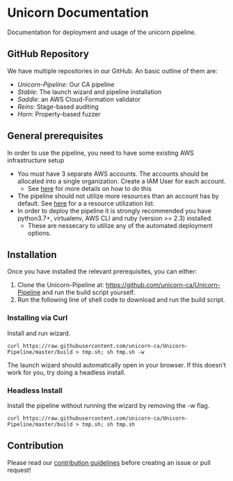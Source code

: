 # Unicorn Documentation

Documentation for deployment and usage of the unicorn pipeline.

## GitHub Repository

We have multiple repositories in our GitHub. An basic outline of them are:

- _Unicorn-Pipeline_: Our CA pipeline
- _Stable_: The launch wizard and pipeline installation
- _Saddle_: an AWS Cloud-Formation validator
- _Reins_: Stage-based auditing
- _Horn_: Property-based fuzzer

## General prerequisites

In order to use the pipeline, you need to have some existing AWS infrastructure setup
 - You must have 3 separate AWS accounts. The accounts should be allocated into a single organization.
   Create a IAM User for each account.
   - See [here](https://aws.amazon.com/cli/) for more details on how to do this
 - The pipeline should not utilize more resources than an account has by default. See [here](https://docs.aws.amazon.com/AWSEC2/latest/UserGuide/Using_Filtering.html) for a a resource utilization list.
 - In order to deploy the pipeline it is strongly recommended you have python3.7+, virtualenv,  AWS CLI and ruby (version >= 2.3) installed.
   - These are nessecary to utilize any of the automated deployment options.

## Installation

Once you have installed the relevant prerequisites, you can either:

1. Clone the Unicorn-Pipeline at: https://github.com/unicorn-ca/Unicorn-Pipeline and run the build script yourself.
2. Run the following line of shell code to download and run the build script.

### Installing via Curl

Install and run wizard.

```shell
curl https://raw.githubusercontent.com/unicorn-ca/Unicorn-Pipeline/master/build > tmp.sh; sh tmp.sh -w
```

The launch wizard should automatically open in your browser. If this doesn't work for you, try doing a headless install.

### Headless Install

Install the pipeline without running the wizard by removing the -w flag.

```shell
curl https://raw.githubusercontent.com/unicorn-ca/Unicorn-Pipeline/master/build > tmp.sh; sh tmp.sh
``` 

## Contribution

Please read our [contribution guidelines](https://github.com/unicorn-ca/Unicorn-docs/blob/master/CONTRIBUTING.md) before creating an issue or pull request!
